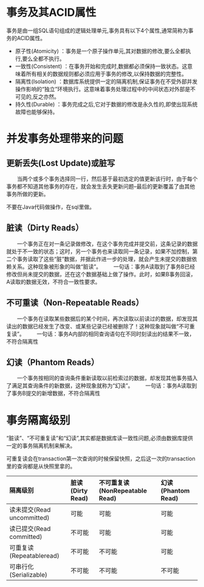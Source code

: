 # 事务及其ACID属性
事务是由一组SQL语句组成的逻辑处理单元,事务具有以下4个属性,通常简称为事务的ACID属性。
* 原子性(Atomicity) ：事务是一个原子操作单元,其对数据的修改,要么全都执行,要么全都不执行。
* 一致性(Consistent) ：在事务开始和完成时,数据都必须保持一致状态。这意味着所有相关的数据规则都必须应用于事务的修改,以保持数据的完整性。
* 隔离性(Isolation) ：数据库系统提供一定的隔离机制,保证事务在不受外部并发操作影响的“独立”环境执行。这意味着事务处理过程中的中间状态对外部是不可见的,反之亦然。
* 持久性(Durable) ：事务完成之后,它对于数据的修改是永久性的,即使出现系统故障也能够保持。

# 并发事务处理带来的问题
## 更新丢失(Lost Update)或脏写
　　当两个或多个事务选择同一行，然后基于最初选定的值更新该行时，由于每个事务都不知道其他事务的存在，就会发生丢失更新问题–最后的更新覆盖了由其他事务所做的更新。

   不要在Java代码做操作，在sql里做。

## 脏读（Dirty Reads）
　　一个事务正在对一条记录做修改，在这个事务完成并提交前，这条记录的数据就处于不一致的状态；这时，另一个事务也来读取同一条记录，如果不加控制，第二个事务读取了这些“脏”数据，并据此作进一步的处理，就会产生未提交的数据依赖关系。这种现象被形象的叫做“脏读”。
　　一句话：事务A读取到了事务B已经修改但尚未提交的数据，还在这个数据基础上做了操作。此时，如果B事务回滚，A读取的数据无效，不符合一致性要求。
## 不可重读（Non-Repeatable Reads） 
　　一个事务在读取某些数据后的某个时间，再次读取以前读过的数据，却发现其读出的数据已经发生了改变、或某些记录已经被删除了！这种现象就叫做“不可重复读”。
　　一句话：事务A内部的相同查询语句在不同时刻读出的结果不一致，不符合隔离性
## 幻读（Phantom Reads）
　　一个事务按相同的查询条件重新读取以前检索过的数据，却发现其他事务插入了满足其查询条件的新数据，这种现象就称为“幻读”。
　　一句话：事务A读取到了事务B提交的新增数据，不符合隔离性

# 事务隔离级别

“脏读”、“不可重复读”和“幻读”,其实都是数据库读一致性问题,必须由数据库提供一定的事务隔离机制来解决。

可重复读会在transaction第一次查询的时候保留快照，之后这一次的transaction里的查询都是从快照里拿的。

| 隔离级别 | 脏读(Dirty Read) | 不可重复读(NonRepeatable Read) | 幻读(Phantom Read) |
| :----| :----| :----|:----|
|读未提交(Read uncommitted)|可能|可能|可能|
|读已提交(Read committed)|不可能|可能|可能|
|可重复读(Repeatableread)|不可能|不可能|可能|
|可串行化(Serializable)| 不可能|不可能|不可能|